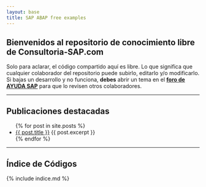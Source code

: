 ```yaml
---
layout: base
title: SAP ABAP free examples
---
```


## Bienvenidos al repositorio de conocimiento libre de Consultoria-SAP.com

Solo para aclarar, el código compartido aquí es libre. Lo que significa que cualquier colaborador del repositorio puede subirlo, editarlo y/o modificarlo. Si bajas un desarrollo y no funciona, **debes** abrir un tema en el **[foro de AYUDA SAP](http://foros.consultoria-sap.com)** para que lo revisen otros colaboradores.


***

## Publicaciones destacadas

<ul>
  {% for post in site.posts %}
    <li>
      <a href="{{ site.baseurl }}{{ post.url }}">{{ post.title }}</a>
      {{ post.excerpt }}
    </li>
  {% endfor %}
</ul>

***

## Índice de Códigos

{% include indice.md %}

